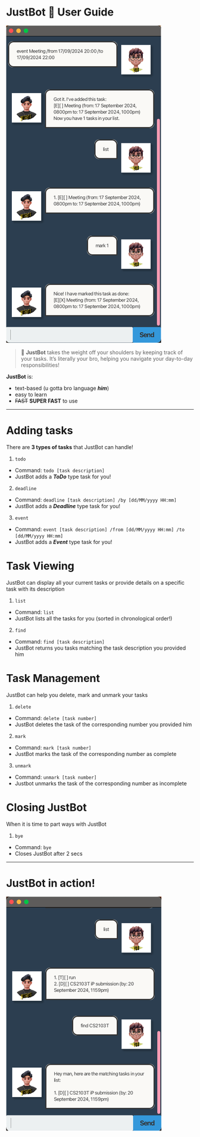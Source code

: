 # JustBot :man: User Guide

![JustBot](Ui.png)

> :muscle: **JustBot** takes the weight off your shoulders by keeping track of your tasks. It’s literally your bro, helping you navigate your day-to-day responsibilities!

**JustBot** is:
- text-based (u gotta bro language ***him***)
- easy to learn 
- ~~FAST~~ **SUPER FAST** to use
---
# Adding tasks 
There are **3 types of tasks** that JustBot can handle! 
1. `todo`
- Command: `todo [task description]`
- JustBot adds a _**ToDo**_ type task for you! 

2. `deadline` 
- Command: `deadline [task description] /by [dd/MM/yyyy HH:mm]`
- JustBot adds a _**Deadline**_ type task for you!

3. `event` 
- Command: `event [task description] /from [dd/MM/yyyy HH:mm] /to [dd/MM/yyyy HH:mm]`
- JustBot adds a _**Event**_ type task for you!

# Task Viewing
JustBot can display all your current tasks or provide details on a specific task with its description
1. `list`
- Command: `list`
- JustBot lists all the tasks for you (sorted in chronological order!)
2. `find` 
- Command: `find [task description]`
- JustBot returns you tasks matching the task description you provided him

# Task Management 
JustBot can help you delete, mark and unmark your tasks 
1. `delete`
- Command: `delete [task number]`
- JustBot deletes the task of the corresponding number you provided him 
2. `mark`
- Command: `mark [task number]`
- JustBot marks the task of the corresponding number as complete 
3. `unmark`
- Command: `unmark [task number]`
- Justbot unmarks the task of the corresponding number as incomplete 

# Closing JustBot 
When it is time to part ways with JustBot 
1. `bye`
- Command: `bye` 
- Closes JustBot after 2 secs 
---
# JustBot in action! 
![JustBot](ExampleUsage.png)



